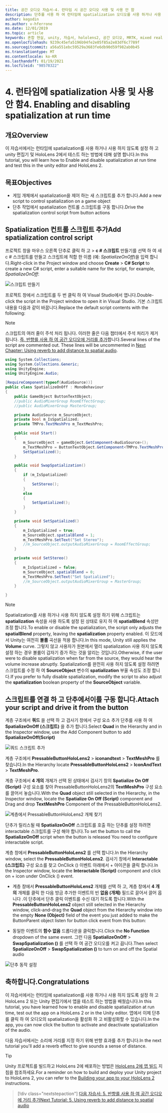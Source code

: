 ```yaml
---
title: 공간 오디오 자습서-4. 런타임 시 공간 오디오 사용 및 사용 안 함
description: 단추를 사용 하 여 런타임에 spatialization 오디오를 사용 하거나 사용 하지 않도록 설정 합니다.
author: kegodin
ms.author: v-hferrone
ms.date: 12/01/2019
ms.topic: article
keywords: 혼합 현실, unity, 자습서, hololens2, 공간 오디오, MRTK, mixed reality toolkit, UWP, Windows 10, HRTF, head 관련 전송 함수, 반향, Microsoft Spatializer
ms.openlocfilehash: 9239c45efa5196b94fe2e05f85a2e83df6c7789f
ms.sourcegitcommit: a56a551ebc59529a3683fe6db90d59f982ab0b45
ms.translationtype: MT
ms.contentlocale: ko-KR
ms.lasthandoff: 01/19/2021
ms.locfileid: "98578322"
---
```

# <a name="4-enabling-and-disabling-spatialization-at-run-time"></a><span data-ttu-id="cebba-105">4. 런타임에 spatialization 사용 및 사용 안 함</span><span class="sxs-lookup"><span data-stu-id="cebba-105">4. Enabling and disabling spatialization at run time</span></span>

## <a name="overview"></a><span data-ttu-id="cebba-106">개요</span><span class="sxs-lookup"><span data-stu-id="cebba-106">Overview</span></span>

<span data-ttu-id="cebba-107">이 자습서에서는 런타임에 spatialization를 사용 하거나 사용 하지 않도록 설정 하 고 unity 편집기 및 HoloLens 2에서 테스트 하는 방법에 대해 설명 합니다.</span><span class="sxs-lookup"><span data-stu-id="cebba-107">In this tutorial, you will learn how to Enable and disable spatialization at run time and test this in the unity editor and HoloLens 2.</span></span>

## <a name="objectives"></a><span data-ttu-id="cebba-108">목표</span><span class="sxs-lookup"><span data-stu-id="cebba-108">Objectives</span></span>

* <span data-ttu-id="cebba-109">게임 개체에서 spatialization을 제어 하는 새 스크립트를 추가 합니다.</span><span class="sxs-lookup"><span data-stu-id="cebba-109">Add a new script to control spatialization on a game object</span></span>
* <span data-ttu-id="cebba-110">단추 작업에서 spatialization 컨트롤 스크립트를 구동 합니다.</span><span class="sxs-lookup"><span data-stu-id="cebba-110">Drive the spatialization control script from button actions</span></span>

## <a name="add-spatialization-control-script"></a><span data-ttu-id="cebba-111">Spatialization 컨트롤 스크립트 추가</span><span class="sxs-lookup"><span data-stu-id="cebba-111">Add spatialization control script</span></span>

 <span data-ttu-id="cebba-112">프로젝트 창을 마우스 오른쪽 단추로 클릭 하 고   >  **c # 스크립트** 만들기를 선택 하 여 새 c # 스크립트를 만들고 스크립트에 적합 한 이름 (예: _SpatializeOnOff_)을 입력 합니다.</span><span class="sxs-lookup"><span data-stu-id="cebba-112">Right-click in the Project window and choose **Create** > **C# Script** to create a new C# script, enter a suitable name for the script, for example, _SpatializeOnOff_:</span></span>

![스크립트 만들기](images/spatial-audio/spatial-audio-04-section1-step1-1.png)

<span data-ttu-id="cebba-114">프로젝트 창에서 스크립트를 두 번 클릭 하 여 Visual Studio에서 엽니다.</span><span class="sxs-lookup"><span data-stu-id="cebba-114">Double-click the script in the Project window to open it in Visual Studio.</span></span> <span data-ttu-id="cebba-115">기본 스크립트 내용을 다음과 같이 바꿉니다.</span><span class="sxs-lookup"><span data-stu-id="cebba-115">Replace the default script contents with the following:</span></span>

> [!NOTE]
> <span data-ttu-id="cebba-116">스크립트의 여러 줄이 주석 처리 됩니다. 이러한 줄은 다음 챕터에서 주석 처리가 제거 됩니다. [즉, 반향를 사용 하 여 공간 오디오에 거리를 추가](unity-spatial-audio-ch5.md)합니다.</span><span class="sxs-lookup"><span data-stu-id="cebba-116">Several lines of the script are commented out. These lines will be uncommented in [Next Chapter: Using reverb to add distance to spatial audio](unity-spatial-audio-ch5.md).</span></span>

```c#
using System.Collections;
using System.Collections.Generic;
using UnityEngine;
using UnityEngine.Audio;

[RequireComponent(typeof(AudioSource))]
public class SpatializeOnOff : MonoBehaviour
{
    public GameObject ButtonTextObject;
    //public AudioMixerGroup RoomEffectGroup;
    //public AudioMixerGroup MasterGroup;

    private AudioSource m_SourceObject;
    private bool m_IsSpatialized;
    private TMPro.TextMeshPro m_TextMeshPro;

    public void Start()
    {
        m_SourceObject = gameObject.GetComponent<AudioSource>();
        m_TextMeshPro = ButtonTextObject.GetComponent<TMPro.TextMeshPro>();
        SetSpatialized();
    }

    public void SwapSpatialization()
    {
        if (m_IsSpatialized)
        {
            SetStereo();
        }
        else
        {
            SetSpatialized();
        }
    }

    private void SetSpatialized()
    {
        m_IsSpatialized = true;
        m_SourceObject.spatialBlend = 1;
        m_TextMeshPro.SetText("Set Stereo");
        //m_SourceObject.outputAudioMixerGroup = RoomEffectGroup;
    }

    private void SetStereo()
    {
        m_IsSpatialized = false;
        m_SourceObject.spatialBlend = 0;
        m_TextMeshPro.SetText("Set Spatialized");
        //m_SourceObject.outputAudioMixerGroup = MasterGroup;
    }

}
```

> [!NOTE]
> <span data-ttu-id="cebba-117">Spatialization를 사용 하거나 사용 하지 않도록 설정 하기 위해 스크립트는 **spatialization** 속성을 사용 하도록 설정 된 상태로 유지 하 여 **spatialBlend** 속성만 조정 합니다.</span><span class="sxs-lookup"><span data-stu-id="cebba-117">To enable or disable the spatialization, the script only adjusts the **spatialBlend** property, leaving the **spatialization** property enabled.</span></span> <span data-ttu-id="cebba-118">이 모드에서 Unity는 여전히 **볼륨** 곡선을 적용 합니다.</span><span class="sxs-lookup"><span data-stu-id="cebba-118">In this mode, Unity still applies the **Volume** curve.</span></span> <span data-ttu-id="cebba-119">그렇지 않고 사용자가 원본에서 멀리 spatialization 사용 하지 않도록 설정 하는 경우 볼륨이 갑자기 증가 하는 것을 알리는 것입니다.</span><span class="sxs-lookup"><span data-stu-id="cebba-119">Otherwise, if the user were to disable spatialization when far from the source, they would hear the volume increase abruptly.</span></span>
> <span data-ttu-id="cebba-120">Spatialization를 완전히 사용 하지 않도록 설정 하려면 스크립트를 수정 하 여 **SourceObject** 변수의 **spatialization** 부울 속성도 조정 합니다.</span><span class="sxs-lookup"><span data-stu-id="cebba-120">If you prefer to fully disable spatialization, modify the script to also adjust the **spatialization** boolean property of the **SourceObject** variable.</span></span>

## <a name="attach-your-script-and-drive-it-from-the-button"></a><span data-ttu-id="cebba-121">스크립트를 연결 하 고 단추에서이를 구동 합니다.</span><span class="sxs-lookup"><span data-stu-id="cebba-121">Attach your script and drive it from the button</span></span>

<span data-ttu-id="cebba-122">계층 구조에서 **쿼드** 을 선택 하 고 검사기 창에서 구성 요소 추가 단추를 사용 하 여 **SpatializeOnOff (스크립트)** 을 추가 합니다.</span><span class="sxs-lookup"><span data-stu-id="cebba-122">Select **Quad** in the Hierarchy and in the Inspector window, use the Add Component button to add **SpatializeOnOff(Script)**</span></span>

![쿼드 스크립트 추가](images/spatial-audio/spatial-audio-04-section2-step1-1.png)

<span data-ttu-id="cebba-124">계층 구조에서 **PressableButtonHoloLens2**  >  **iconandtext**  >  **TextMeshPro** 를 찾습니다.</span><span class="sxs-lookup"><span data-stu-id="cebba-124">In the Hierarchy locate **PressableButtonHoloLens2** > **IconAndText** > **TextMeshPro**.</span></span>

<span data-ttu-id="cebba-125">계층 구조에서 **4 개의** 개체가 선택 된 상태에서 검사기 창의 **Spatialize On Off (Script)** 구성 요소를 찾아 PressableButtonHoloLens2의 **TextMeshPro** 구성 요소를 끌어서 놓습니다.</span><span class="sxs-lookup"><span data-stu-id="cebba-125">With the **Quad** object still selected in the Hierarchy, in the Inspector window, locate the **Spatialize On Off (Script)** component and Drag and drop **TextMeshPro** Component of the PressableButtonHoloLens2.</span></span>

![계층에서 PressableButtonHoloLens2 개체 찾기](images/spatial-audio/spatial-audio-04-section2-step1-2.png)

<span data-ttu-id="cebba-127">단추가 릴리스될 때 **SpatializeOnOff** 스크립트를 호출 하는 단추를 설정 하려면 interactable 스크립트를 구성 해야 합니다.</span><span class="sxs-lookup"><span data-stu-id="cebba-127">To set the button to call the **SpatializeOnOff** script when the button is released You need to configure interactable script.</span></span>

<span data-ttu-id="cebba-128">계층 창에서 **PressableButtonHoloLens2** 를 선택 합니다.</span><span class="sxs-lookup"><span data-stu-id="cebba-128">In the Hierarchy window, select the **PressableButtonHoloLens2**.</span></span> <span data-ttu-id="cebba-129">검사기 창에서 **Interactable (스크립트)** 구성 요소를 찾고 OnClick () 이벤트 아래에서 + 아이콘을 클릭 합니다.</span><span class="sxs-lookup"><span data-stu-id="cebba-129">In the Inspector window, locate the **Interactable (Script)** component and click on + icon under OnClick () event.</span></span>

* <span data-ttu-id="cebba-130">계층 창에서 **PressableButtonHoloLens2** 개체를 선택 하 고, 계층 창에서 **4 개의** 개체를 클릭 한 다음 방금 추가한 이벤트의 빈 **없음 (개체)** 필드로 끌어서 끌어 옵니다 .이 단추에서 단추 클릭 이벤트를 수신 대기 하도록 합니다.</span><span class="sxs-lookup"><span data-stu-id="cebba-130">With the **PressableButtonHoloLens2** object still selected in the Hierarchy window, click-and-drag the **Quad** object from the Hierarchy window into the empty **None (Object)** field of the event you just added to make the ButtonParent object listen for button click event from this button:</span></span>

* <span data-ttu-id="cebba-131">동일한 이벤트의 **함수 없음** 드롭다운을 클릭합니다.</span><span class="sxs-lookup"><span data-stu-id="cebba-131">Click the **No Function** dropdown of the same event.</span></span> <span data-ttu-id="cebba-132">그런 다음 **SpatializeOnOff**  >  **SwapSpatialization ()** 를 선택 하 여 공간 오디오를 켜고 끕니다.</span><span class="sxs-lookup"><span data-stu-id="cebba-132">Then select **SpatializeOnOff** > **SwapSpatialization ()** to turn on and off the Spatial audio</span></span>

![단추 동작 설정](images/spatial-audio/spatial-audio-04-section2-step1-3.png)

## <a name="congratulations"></a><span data-ttu-id="cebba-134">축하합니다.</span><span class="sxs-lookup"><span data-stu-id="cebba-134">Congratulations</span></span>

<span data-ttu-id="cebba-135">이 자습서에서는 런타임에 spatialization를 사용 하거나 사용 하지 않도록 설정 하 고 HoloLens 2 또는 Unity 편집기에서 앱을 테스트 하는 방법을 배웠습니다.</span><span class="sxs-lookup"><span data-stu-id="cebba-135">In this tutorial, you have learned how to enable and disable spatialization at run time, test out the app on a HoloLens 2 or in the Unity editor.</span></span> <span data-ttu-id="cebba-136">앱에서 이제 단추를 클릭 하 여 오디오의 spatialization을 활성화 하 고 비활성화할 수 있습니다.</span><span class="sxs-lookup"><span data-stu-id="cebba-136">In the app, you can now click the button to activate and deactivate spatialization of the audio.</span></span>

<span data-ttu-id="cebba-137">다음 자습서에서는 소리에 거리를 지정 하기 위해 반향 효과를 추가 합니다.</span><span class="sxs-lookup"><span data-stu-id="cebba-137">In the next tutorial you'll add a reverb effect to give sounds a sense of distance.</span></span>

> [!TIP]
> <span data-ttu-id="cebba-138">Unity 프로젝트를 빌드하고 HoloLens 2에 배포하는 방법은 [HoloLens 2에 앱 빌드](mr-learning-base-02.md#building-your-application-to-your-hololens-2) 지침을 참조하세요.</span><span class="sxs-lookup"><span data-stu-id="cebba-138">For a reminder on how to build and deploy your Unity project to HoloLens 2, you can refer to the [Building your app to your HoloLens 2](mr-learning-base-02.md#building-your-application-to-your-hololens-2) instructions.</span></span>

> [!div class="nextstepaction"]
> [<span data-ttu-id="cebba-139">다음 자습서: 5. 반향를 사용 하 여 공간 오디오에 거리 추가</span><span class="sxs-lookup"><span data-stu-id="cebba-139">Next Tutorial: 5. Using reverb to add distance to spatial audio</span></span>](unity-spatial-audio-ch5.md)
